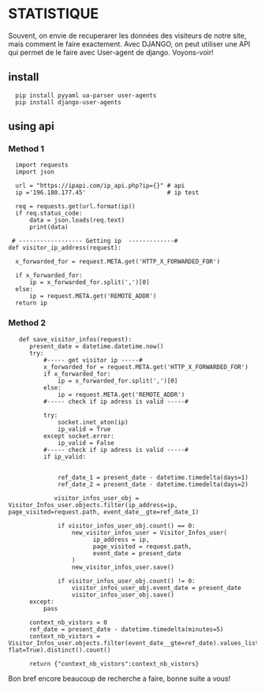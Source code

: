 # STATISTIQUE

Souvent, on envie de recuperarer les données des visiteurs de notre site, mais comment le faire exactement.
Avec DJANGO, on peut utiliser une API qui permet de le faire avec User-agent de django.
Voyons-voir!


## install

      pip install pyyaml ua-parser user-agents
      pip install django-user-agents
      
## using api

### Method 1

      import requests
      import json

      url = "https://ipapi.com/ip_api.php?ip={}" # api
      ip ='196.180.177.45'                       # ip test 

      req = requests.get(url.format(ip))
      if req.status_code:
          data = json.loads(req.text)
          print(data)
      
     # ------------------ Getting ip  -------------#
    def visitor_ip_address(request):

      x_forwarded_for = request.META.get('HTTP_X_FORWARDED_FOR')

      if x_forwarded_for:
          ip = x_forwarded_for.split(',')[0]
      else:
          ip = request.META.get('REMOTE_ADDR')
      return ip
      
 ### Method 2
 
       def save_visitor_infos(request):
          present_date = datetime.datetime.now()
          try:
              #----- get visitor ip -----#
              x_forwarded_for = request.META.get('HTTP_X_FORWARDED_FOR')
              if x_forwarded_for:
                  ip = x_forwarded_for.split(',')[0]
              else:
                  ip = request.META.get('REMOTE_ADDR')    
              #----- check if ip adress is valid -----#

              try:
                  socket.inet_aton(ip)
                  ip_valid = True
              except socket.error:
                  ip_valid = False
              #----- check if ip adress is valid -----#
              if ip_valid:


                  ref_date_1 = present_date - datetime.timedelta(days=1)
                  ref_date_2 = present_date - datetime.timedelta(days=2)
                 
                 visitor_infos_user_obj = Visitor_Infos_user.objects.filter(ip_address=ip, page_visited=request.path, event_date__gte=ref_date_1)

                  if visitor_infos_user_obj.count() == 0:
                      new_visitor_infos_user = Visitor_Infos_user(
                            ip_address = ip,
                            page_visited = request.path,
                            event_date = present_date
                      )          
                      new_visitor_infos_user.save()

                  if visitor_infos_user_obj.count() != 0:
                      visitor_infos_user_obj.event_date = present_date
                      visitor_infos_user_obj.save()
          except:
              pass

          context_nb_vistors = 0
          ref_date = present_date - datetime.timedelta(minutes=5) 
          context_nb_vistors = Visitor_Infos_user.objects.filter(event_date__gte=ref_date).values_list('ip_address', flat=True).distinct().count()

          return {"context_nb_vistors":context_nb_vistors}
   



Bon bref encore beaucoup de recherche a faire, bonne suite a vous!
